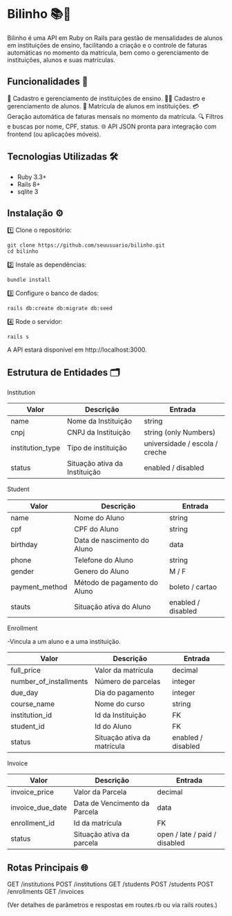 # Bilinho 📚💸
Bilinho é uma API em Ruby on Rails para gestão de mensalidades de alunos em instituições de ensino, facilitando a criação e o controle de faturas automáticas no momento da matrícula, bem como o gerenciamento de instituições, alunos e suas matrículas.

## Funcionalidades 🚀
📘 Cadastro e gerenciamento de instituições de ensino.
👨‍🎓 Cadastro e gerenciamento de alunos.
📝 Matrícula de alunos em instituições.
💳 Geração automática de faturas mensais no momento da matrícula.
🔍 Filtros e buscas por nome, CPF, status.
🌐 API JSON pronta para integração com frontend (ou aplicações móveis).


## Tecnologias Utilizadas 🛠️
- Ruby 3.3+
- Rails 8+
- sqlite 3

## Instalação ⚙️
1️⃣ Clone o repositório:
```
git clone https://github.com/seuusuario/bilinho.git
cd bilinho
```
2️⃣ Instale as dependências:
```
bundle install
```
3️⃣ Configure o banco de dados:
```
rails db:create db:migrate db:seed
```
4️⃣ Rode o servidor:
```
rails s
```

A API estará disponível em http://localhost:3000.

## Estrutura de Entidades 🗂️

Institution

| Valor | Descrição | Entrada |
|-------|-----------|---------|
| name | Nome da Instituição | string |
| cnpj | CNPJ da Instituição | string (only Numbers) |
| institution_type | Tipo de instituição | universidade / escola / creche |
| status | Situação ativa da Instituição | enabled / disabled|

Student

| Valor | Descrição | Entrada |
|-------|-----------|---------|
| name | Nome do Aluno | string |
| cpf | CPF do Aluno | string |
| birthday | Data de nascimento do Aluno | data |
| phone | Telefone do Aluno | string |
| gender | Genero do Aluno | M / F |
| payment_method | Método de pagamento do Aluno | boleto / cartao |
| stauts | Situação ativa do Aluno | enabled / disabled |

Enrollment

-Vincula a um aluno e a uma instituição.

| Valor | Descrição | Entrada |
|-------|-----------|---------|
| full_price | Valor da matrícula | decimal |
| number_of_installments | Número de parcelas | integer |
| due_day | Dia do pagamento | integer |
| course_name | Nome do curso | string |
| institution_id | Id da Instituição | FK |
| student_id | Id do Aluno | FK |
| status | Situação ativa da matrícula | enabled / disabled |

Invoice

| Valor | Descrição | Entrada |
|-------|-----------|---------|
| invoice_price | Valor da Parcela | decimal |
| invoice_due_date | Data de Vencimento da Parcela | data |
| enrollment_id | Id da matrícula | FK |
| status | Situação ativa da parcela | open / late / paid / disabled |

## Rotas Principais 🌐
GET /institutions
POST /institutions
GET /students
POST /students
POST /enrollments
GET /invoices

(Ver detalhes de parâmetros e respostas em routes.rb ou via rails routes.)